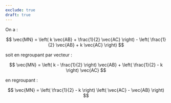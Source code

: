 ```yaml
---
exclude: true
draft: true
---
```


On a :

$$
\vec{MN} = \left( k \vec{AB} + \frac{1}{2} \vec{AC} \right) - \left( \frac{1}{2} \vec{AB} + k \vec{AC} \right)
$$

soit en regroupant par vecteur :

$$
\vec{MN} = \left( k - \frac{1}{2} \right) \vec{AB} + \left( \frac{1}{2} - k \right) \vec{AC}
$$

en regroupant :

$$
\vec{MN} = \left( \frac{1}{2} - k \right) \left( \vec{AC} - \vec{AB} \right)
$$
